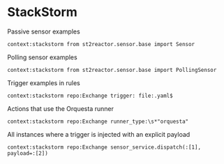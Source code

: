 # StackStorm

Passive sensor examples

```sourcegraph
context:stackstorm from st2reactor.sensor.base import Sensor
```

Polling sensor examples

```sourcegraph
context:stackstorm from st2reactor.sensor.base import PollingSensor
```

Trigger examples in rules

```sourcegraph
context:stackstorm repo:Exchange trigger: file:.yaml$
```

Actions that use the Orquesta runner

```sourcegraph
context:stackstorm repo:Exchange runner_type:\s*"orquesta"
```

All instances where a trigger is injected with an explicit payload

```sourcegraph
context:stackstorm repo:Exchange sensor_service.dispatch(:[1], payload=:[2])
```
